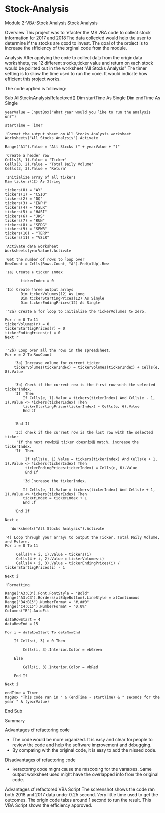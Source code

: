 # Stock-Analysis
Module 2-VBA-Stock Analysis
Stock Analysis

Overview
This project was to refacter the MS VBA code to collect stock information for 2017 and 2018.The data collected would help the user to determine if the stocks are good to invest. The goal of the project is to increase the efficiency of the orginal code from the module.

Analysis
After applying the code to collect data from the origin data workshhets, the 12 different stocks,ticker value and return on each stock would be pointed out in the worksheet “All Stocks Analysis"
The timer setting is to show the time used to run the code. It would indicate how efficient this project works.

The code applied is following:

Sub AllStocksAnalysisRefactored()
    Dim startTime As Single
    Dim endTime  As Single

    yearValue = InputBox("What year would you like to run the analysis on?")

    startTime = Timer
    
    'Format the output sheet on All Stocks Analysis worksheet
    Worksheets("All Stocks Analysis").Activate
    
    Range("A1").Value = "All Stocks (" + yearValue + ")"
    
    'Create a header row
    Cells(3, 1).Value = "Ticker"
    Cells(3, 2).Value = "Total Daily Volume"
    Cells(3, 3).Value = "Return"

    'Initialize array of all tickers
    Dim tickers(12) As String
    
    tickers(0) = "AY"
    tickers(1) = "CSIQ"
    tickers(2) = "DQ"
    tickers(3) = "ENPH"
    tickers(4) = "FSLR"
    tickers(5) = "HASI"
    tickers(6) = "JKS"
    tickers(7) = "RUN"
    tickers(8) = "SEDG"
    tickers(9) = "SPWR"
    tickers(10) = "TERP"
    tickers(11) = "VSLR"
    
    'Activate data worksheet
    Worksheets(yearValue).Activate
    
    'Get the number of rows to loop over
    RowCount = Cells(Rows.Count, "A").End(xlUp).Row
    
    '1a) Create a ticker Index
    
           tickerIndex = 0
 
    '1b) Create three output arrays
           Dim tickerVolumes(12) As Long
           Dim tickerStartingPrices(12) As Single
           Dim tickerEndingPrices(12) As Single
    
    ''2a) Create a for loop to initialize the tickerVolumes to zero.
    
    For r = 0 To 11
    tickerVolumes(r) = 0
    tickerStartingPrices(r) = 0
    tickerEndingPrices(r) = 0
    Next r
    
        
    ''2b) Loop over all the rows in the spreadsheet.
    For e = 2 To RowCount
    
        '3a) Increase volume for current ticker
        tickerVolumes(tickerIndex) = tickerVolumes(tickerIndex) + Cells(e, 8).Value
        
        
        '3b) Check if the current row is the first row with the selected tickerIndex.
        'If  Then
            If Cells(e, 1).Value = tickers(tickerIndex) And Cells(e - 1, 1).Value <> tickers(tickerIndex) Then
            tickerStartingPrices(tickerIndex) = Cells(e, 6).Value
            End If
            
            
        'End If
        
        '3c) check if the current row is the last row with the selected ticker
         'If the next row鈥檚 ticker doesn鈥檛 match, increase the tickerIndex.
        'If  Then
            
             If Cells(e, 1).Value = tickers(tickerIndex) And Cells(e + 1, 1).Value <> tickers(tickerIndex) Then
             tickerEndingPrices(tickerIndex) = Cells(e, 6).Value
             End If

            '3d Increase the tickerIndex.
             
            If Cells(e, 1).Value = tickers(tickerIndex) And Cells(e + 1, 1).Value <> tickers(tickerIndex) Then
            tickerIndex = tickerIndex + 1
            End If

        'End If
    
    Next e
    
       Worksheets("All Stocks Analysis").Activate
    
    '4) Loop through your arrays to output the Ticker, Total Daily Volume, and Return.
    For i = 0 To 11
        
         Cells(4 + i, 1).Value = tickers(i)
         Cells(4 + i, 2).Value = tickerVolumes(i)
         Cells(4 + i, 3).Value = tickerEndingPrices(i) / tickerStartingPrices(i) - 1
        
    Next i
      
    'Formatting
 
    Range("A3:C3").Font.FontStyle = "Bold"
    Range("A3:C3").Borders(xlEdgeBottom).LineStyle = xlContinuous
    Range("B4:B15").NumberFormat = "#,##0"
    Range("C4:C15").NumberFormat = "0.0%"
    Columns("B").AutoFit

    dataRowStart = 4
    dataRowEnd = 15

    For i = dataRowStart To dataRowEnd
        
        If Cells(i, 3) > 0 Then
            
            Cells(i, 3).Interior.Color = vbGreen
            
        Else
        
            Cells(i, 3).Interior.Color = vbRed
            
        End If
        
    Next i
 
    endTime = Timer
    MsgBox "This code ran in " & (endTime - startTime) & " seconds for the year " & (yearValue)

End Sub


Summary

Advantages of refactoring code
- The code would be more organized. It is easy and clear for people to review the code and help the software improvement and debugging. 
- By comparing with the original code, it is easy to add the missed code.

Disadvantages of refactoring code
- Refactoring code might cause the miscoding for the variables. Same output worksheet used might have the overlapped info from the original code.

Advantages of refactored VBA Script
The screenshot shows the code ran both 2018 and 2017 data under 0.25 second. Very little time used to get the outcomes. The origin code takes around 1 second to run the result. This VBA Script shows the efficiency approved.
